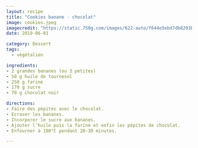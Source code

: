 ```yaml
---
layout: recipe
title: "Cookies banane - chocolat"
image: cookies.jpeg
imagecredit: "https://static.750g.com/images/622-auto/f644e5ebd7db8293b5e2330d0afa9186/img-2437.jpg"
date: 2019-06-01

category: Dessert
tags:
  - végétalien

ingredients:
- 2 grandes bananes (ou 3 petites)
- 50 g huile de tournesol
- 250 g farine
- 170 g sucre
- 70 g chocolat noir

directions:
- Faire des pépites avec le chocolat.
- Ecraser les bananes.
- Incorporer le sucre aux bananes.
- Ajouter l'huile puis la farine et enfin les pépites de chocolat.
- Enfourner à 180°C pendant 20-30 minutes.

---
```

